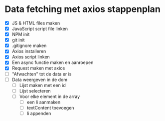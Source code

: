 # Data fetching met axios stappenplan

- [x] JS & HTML files maken
- [x] JavaScript script file linken
- [x] NPM init
- [x] git init
- [x] .gitignore maken
- [x] Axios installeren
- [x] Axios script linken
- [x] Een async functie maken en aanroepen
- [x] Request maken met axios
- [ ] "Afwachten" tot de data er is
- [ ] Data weergeven in de dom
  - [ ] Lijst maken met een id
  - [ ] Lijst selecteren
  - [ ] Voor elke element in de array
    - [ ] een li aanmaken
    - [ ] textContent toevoegen
    - [ ] li appenden